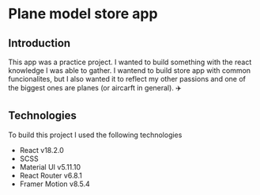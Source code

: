 # Plane model store app

## Introduction

This app was a practice project. I wanted to build something with the react knowledge I was able to gather. I wantend to build store app with common funcionalites, but I also wanted it to reflect my other passions and one of the biggest ones are planes (or aircarft in general). ✈️

## Technologies

To build this project I used the following technologies

- React v18.2.0
- SCSS
- Material UI v5.11.10
- React Router v6.8.1
- Framer Motion v8.5.4
